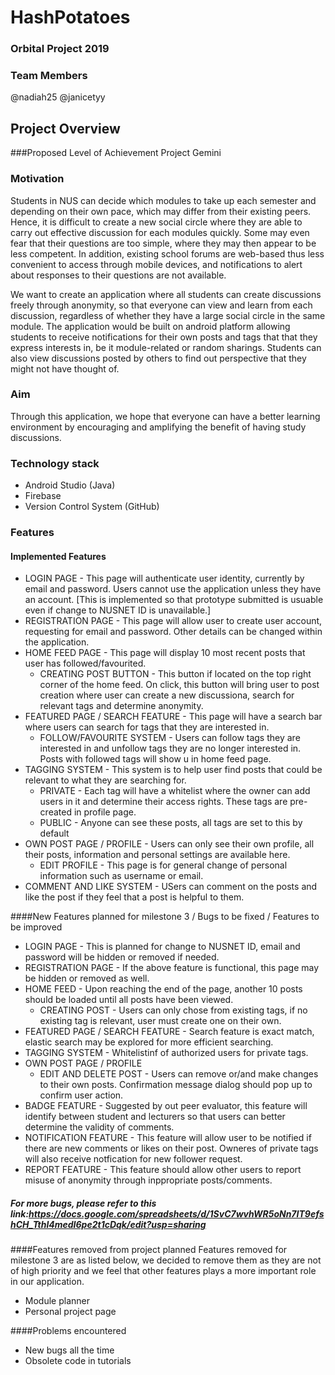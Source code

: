 # HashPotatoes
### Orbital Project 2019

### Team Members
@nadiah25 
@janicetyy

## Project Overview

###Proposed Level of Achievement
Project Gemini

### Motivation
Students in NUS can decide which modules to take up each semester and depending on their own pace, which may differ from their existing peers. Hence, it is difficult to create a new social circle where they are able to carry out effective discussion for each modules quickly. Some may even fear that their questions are too simple, where they may then appear to be less competent. In addition, existing school forums are web-based thus less convenient to access through mobile devices, and notifications to alert about responses to their questions are not available.

We want to create an application where all students can create discussions freely through anonymity, so that everyone can view and learn from each discussion, regardless of whether they have a large social circle in the same module. The application would be built on android platform allowing students to receive notifications for their own posts and tags that that they express interests in, be it module-related or random sharings. Students can also view discussions posted by others to find out perspective that they might not have thought of. 

### Aim
Through this application, we hope that everyone can have a better learning environment by encouraging and amplifying the benefit of having study discussions.

### Technology stack
* Android Studio (Java)
* Firebase
* Version Control System (GitHub)

### Features
#### Implemented Features
* LOGIN PAGE - This page will authenticate user identity, currently by email and password. Users cannot use the application unless they have an account. [This is implemented so that prototype submitted is usuable even if change to NUSNET ID is unavailable.]
* REGISTRATION PAGE - This page will allow user to create user account, requesting for email and password. Other details can be changed within the application.
* HOME FEED PAGE - This page will display 10 most recent posts that user has followed/favourited. 
    * CREATING POST BUTTON - This button if located on the top right corner of the home feed. On click, this button will bring user to post creation where user can create a new discussiona, search for relevant tags and determine anonymity.
* FEATURED PAGE / SEARCH FEATURE - This page will have a search bar where users can search for tags that they are interested in.
   * FOLLOW/FAVOURITE SYSTEM - Users can follow tags they are interested in and unfollow tags they are no longer interested in. Posts with followed tags will show u in home feed page.
* TAGGING SYSTEM - This system is to help user find posts that could be relevant to what they are searching for.
    * PRIVATE - Each tag will have a whitelist where the owner can add users in it and determine their access rights. These tags are pre-created in profile page.
    * PUBLIC - Anyone can see these posts, all tags are set to this by default 
* OWN POST PAGE / PROFILE - Users can only see their own profile, all their posts, information and personal settings are available here.
    * EDIT PROFILE - This page is for general change of personal information such as username or email.
* COMMENT AND LIKE SYSTEM - USers can comment on the posts and like the post if they feel that a post is helpful to them.

####New Features planned for milestone 3 / Bugs to be fixed / Features to be improved
* LOGIN PAGE - This is planned for change to NUSNET ID, email and password will be hidden or removed if needed.
* REGISTRATION PAGE - If the above feature is functional, this page may be hidden or removed as well.
* HOME FEED - Upon reaching the end of the page, another 10 posts should be loaded until all posts have been viewed.
    * CREATING POST - Users can only chose from existing tags, if no existing tag is relevant, user must create one on their own.
* FEATURED PAGE / SEARCH FEATURE - Search feature is exact match, elastic search may be explored for more efficient searching.
* TAGGING SYSTEM - Whitelistinf of authorized users for private tags.
* OWN POST PAGE / PROFILE
    * EDIT AND DELETE POST - Users can remove or/and make changes to their own posts. Confirmation message dialog should pop up to confirm user action.
* BADGE FEATURE - Suggested by out peer evaluator, this feature will identify between student and lecturers so that users can better determine the validity of comments.
* NOTIFICATION FEATURE - This feature will allow user to be notified if there are new comments or likes on their post. Owneres of private tags will also receive notfication for new follower request.
* REPORT FEATURE - This feature should allow other users to report misuse of anonymity through inppropriate posts/comments.

##### For more bugs, please refer to this link:https://docs.google.com/spreadsheets/d/1SvC7wvhWR5oNn7IT9efshCH_Tthl4medI6pe2t1cDqk/edit?usp=sharing

####Features removed from project planned
Features removed for milestone 3 are as listed below, we decided to remove them as they are not of high priority and we feel that other features plays a more important role in our application. 
* Module planner
* Personal project page

####Problems encountered
* New bugs all the time
* Obsolete code in tutorials


